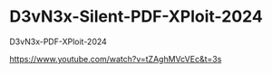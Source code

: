 # D3vN3x-Silent-PDF-XPloit-2024
D3vN3x-PDF-XPloit-2024

https://www.youtube.com/watch?v=tZAghMVcVEc&t=3s
